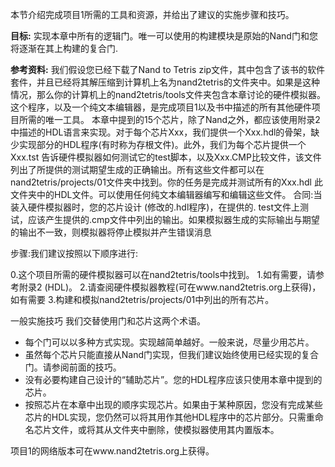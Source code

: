 本节介绍完成项目1所需的工具和资源，并给出了建议的实施步骤和技巧。

**目标:** 实现本章中所有的逻辑门。唯一可以使用的构建模块是原始的Nand门和您将逐渐在其上构建的复合门.

**参考资料:** 我们假设您已经下载了Nand to Tetris zip文件，其中包含了该书的软件套件，并且已经将其解压缩到计算机上名为nand2tetris的文件夹中。如果是这种情况，那么你的计算机上的nand2tetris/tools文件夹包含本章讨论的硬件模拟器。这个程序，以及一个纯文本编辑器，是完成项目1以及书中描述的所有其他硬件项目所需的唯一工具。
本章中提到的15个芯片，除了Nand之外，都应该使用附录2中描述的HDL语言来实现。对于每个芯片Xxx，我们提供一个Xxx.hdl的骨架，缺少实现部分的HDL程序(有时称为存根文件)。此外，我们为每个芯片提供一个Xxx.tst 告诉硬件模拟器如何测试它的test脚本，以及Xxx.CMP比较文件，该文件列出了所提供的测试期望生成的正确输出。所有这些文件都可以在nand2tetris/projects/01文件夹中找到。你的任务是完成并测试所有的Xxx.hdl 此文件夹中的HDL文件。可以使用任何纯文本编辑器编写和编辑这些文件。
合同:当装入硬件模拟器时，您的芯片设计  (修改的.hdl程序)，在提供的. test文件上测试，应该产生提供的.cmp文件中列出的输出。如果模拟器生成的实际输出与期望的输出不一致，则模拟器将停止模拟并产生错误消息

步骤:我们建议按照以下顺序进行:

0.这个项目所需的硬件模拟器可以在nand2tetris/tools中找到。
1.如有需要，请参考附录2 (HDL)。
2.请查阅硬件模拟器教程(可在www.nand2tetris.org上获得)，如有需要
3.构建和模拟nand2tetris/projects/01中列出的所有芯片。

一般实施技巧
我们交替使用门和芯片这两个术语。

- 每个门可以以多种方式实现。实现越简单越好。一般来说，尽量少用芯片。
- 虽然每个芯片只能直接从Nand门实现，但我们建议始终使用已经实现的复合门。请参阅前面的技巧。
- 没有必要构建自己设计的“辅助芯片”。您的HDL程序应该只使用本章中提到的芯片。
- 按照芯片在本章中出现的顺序实现芯片。如果由于某种原因，您没有完成某些芯片的HDL实现，您仍然可以将其用作其他HDL程序中的芯片部分。只需重命名芯片文件，或将其从文件夹中删除，使模拟器使用其内置版本。

项目1的网络版本可在www.nand2tetris.org上获得。


